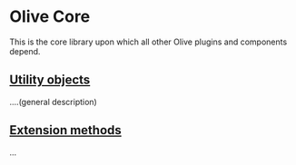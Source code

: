 # Olive Core
This is the core library upon which all other Olive plugins and components depend.

## [Utility objects](Utilities/ReadMe.md)
....(general description)

## [Extension methods](-Extensions/Readme.md)
...
